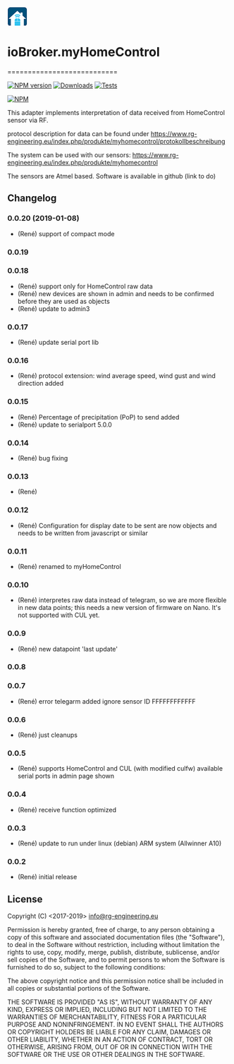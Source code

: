 ![Logo](admin/myhomecontrol.png)
# ioBroker.myHomeControl
===========================

[![NPM version](https://img.shields.io/npm/v/iobroker.myhomecontrol.svg)](https://www.npmjs.com/package/iobroker.myhomecontrol)
[![Downloads](https://img.shields.io/npm/dm/iobroker.myhomecontrol.svg)](https://www.npmjs.com/package/iobroker.myhomecontrol)
[![Tests](https://travis-ci.org/rg-engineering/ioBroker.myhomecontrol.svg?branch=master)](https://travis-ci.org/rg-engineering/ioBroker.myhomecontrol)

[![NPM](https://nodei.co/npm/iobroker.myhomecontrol.png?downloads=true)](https://nodei.co/npm/iobroker.myhomecontrol/)


This adapter implements interpretation of data received from HomeControl sensor via RF.

protocol description for data can be found under
https://www.rg-engineering.eu/index.php/produkte/myhomecontrol/protokollbeschreibung

The system can be used with our sensors:
https://www.rg-engineering.eu/index.php/produkte/myhomecontrol

The sensors are Atmel based. Software is available in github
(link to do)


## Changelog

### 0.0.20 (2019-01-08)
* (René) support of compact mode

### 0.0.19

### 0.0.18
* (René) support only for HomeControl raw data
* (René) new devices are shown in admin and needs to be confirmed before they are used as objects
* (René) update to admin3

### 0.0.17
* (René) update serial port lib

### 0.0.16
* (René) protocol extension: wind average speed, wind gust and wind direction added

### 0.0.15
* (René) Percentage of precipitation (PoP) to send added
* (René) update to serialport 5.0.0

### 0.0.14
* (René) bug fixing

### 0.0.13
* (René) 

### 0.0.12
* (René) Configuration for display
	date to be sent are now objects and needs to be written from javascript or similar

### 0.0.11
* (René) renamed to myHomeControl

### 0.0.10
* (René) interpretes raw data instead of telegram, so we are more flexible in new data points; this needs a new version of firmware on Nano. It's not supported with CUL yet.

### 0.0.9
* (René) new datapoint 'last update'

### 0.0.8

### 0.0.7
* (René) error telegarm added
		ignore sensor ID FFFFFFFFFFFF

### 0.0.6
* (René) just cleanups

### 0.0.5
* (René) supports HomeControl and CUL (with modified culfw)
		 available serial ports in admin page shown

### 0.0.4
* (René) receive function optimized

### 0.0.3
* (René) update to run under linux (debian) ARM system (Allwinner A10)

### 0.0.2
* (René) initial release

## License


Copyright (C) <2017-2019>  <info@rg-engineering.eu>

Permission is hereby granted, free of charge, to any person obtaining a copy of this software and associated documentation files (the "Software"), to deal in the Software without restriction, including without limitation the rights to use, copy, modify, merge, publish, distribute, sublicense, and/or sell copies of the Software, and to permit persons to whom the Software is furnished to do so, subject to the following conditions:

The above copyright notice and this permission notice shall be included in all copies or substantial portions of the Software.

THE SOFTWARE IS PROVIDED "AS IS", WITHOUT WARRANTY OF ANY KIND, EXPRESS OR IMPLIED, INCLUDING BUT NOT LIMITED TO THE WARRANTIES OF MERCHANTABILITY, FITNESS FOR A PARTICULAR PURPOSE AND NONINFRINGEMENT. IN NO EVENT SHALL THE AUTHORS OR COPYRIGHT HOLDERS BE LIABLE FOR ANY CLAIM, DAMAGES OR OTHER LIABILITY, WHETHER IN AN ACTION OF CONTRACT, TORT OR OTHERWISE, ARISING FROM, OUT OF OR IN CONNECTION WITH THE SOFTWARE OR THE USE OR OTHER DEALINGS IN THE SOFTWARE.
